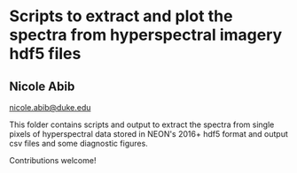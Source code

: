 # Scripts to extract and plot the spectra from hyperspectral imagery hdf5 files
## Nicole Abib

nicole.abib@duke.edu

This folder contains scripts and output to extract the spectra from single pixels of hyperspectral data stored in NEON's 2016+ hdf5 format and output csv files and some diagnostic figures.

Contributions welcome!
